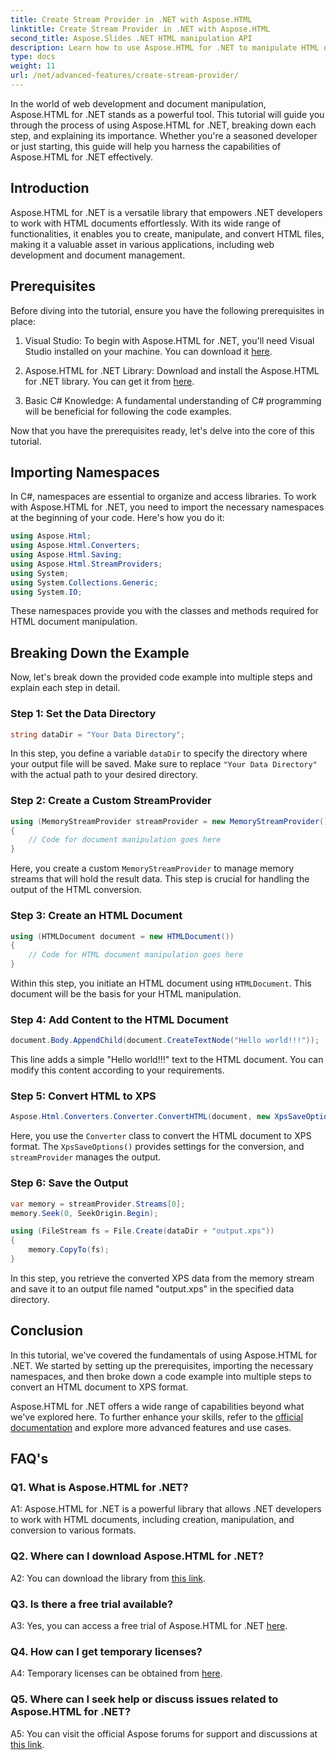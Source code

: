 ```yaml
---
title: Create Stream Provider in .NET with Aspose.HTML
linktitle: Create Stream Provider in .NET with Aspose.HTML
second_title: Aspose.Slides .NET HTML manipulation API
description: Learn how to use Aspose.HTML for .NET to manipulate HTML documents efficiently. Step-by-step tutorial for developers.
type: docs
weight: 11
url: /net/advanced-features/create-stream-provider/
---
```

In the world of web development and document manipulation, Aspose.HTML for .NET stands as a powerful tool. This tutorial will guide you through the process of using Aspose.HTML for .NET, breaking down each step, and explaining its importance. Whether you're a seasoned developer or just starting, this guide will help you harness the capabilities of Aspose.HTML for .NET effectively.

## Introduction

Aspose.HTML for .NET is a versatile library that empowers .NET developers to work with HTML documents effortlessly. With its wide range of functionalities, it enables you to create, manipulate, and convert HTML files, making it a valuable asset in various applications, including web development and document management.

## Prerequisites

Before diving into the tutorial, ensure you have the following prerequisites in place:

1. Visual Studio: To begin with Aspose.HTML for .NET, you'll need Visual Studio installed on your machine. You can download it [here](https://visualstudio.microsoft.com/).

2. Aspose.HTML for .NET Library: Download and install the Aspose.HTML for .NET library. You can get it from [here](https://releases.aspose.com/html/net/).

3. Basic C# Knowledge: A fundamental understanding of C# programming will be beneficial for following the code examples.

Now that you have the prerequisites ready, let's delve into the core of this tutorial.

## Importing Namespaces

In C#, namespaces are essential to organize and access libraries. To work with Aspose.HTML for .NET, you need to import the necessary namespaces at the beginning of your code. Here's how you do it:

```csharp
using Aspose.Html;
using Aspose.Html.Converters;
using Aspose.Html.Saving;
using Aspose.Html.StreamProviders;
using System;
using System.Collections.Generic;
using System.IO;
```

These namespaces provide you with the classes and methods required for HTML document manipulation.

## Breaking Down the Example

Now, let's break down the provided code example into multiple steps and explain each step in detail.

### Step 1: Set the Data Directory

```csharp
string dataDir = "Your Data Directory";
```

In this step, you define a variable `dataDir` to specify the directory where your output file will be saved. Make sure to replace `"Your Data Directory"` with the actual path to your desired directory.

### Step 2: Create a Custom StreamProvider

```csharp
using (MemoryStreamProvider streamProvider = new MemoryStreamProvider())
{
    // Code for document manipulation goes here
}
```

Here, you create a custom `MemoryStreamProvider` to manage memory streams that will hold the result data. This step is crucial for handling the output of the HTML conversion.

### Step 3: Create an HTML Document

```csharp
using (HTMLDocument document = new HTMLDocument())
{
    // Code for HTML document manipulation goes here
}
```

Within this step, you initiate an HTML document using `HTMLDocument`. This document will be the basis for your HTML manipulation.

### Step 4: Add Content to the HTML Document

```csharp
document.Body.AppendChild(document.CreateTextNode("Hello world!!!"));
```

This line adds a simple "Hello world!!!" text to the HTML document. You can modify this content according to your requirements.

### Step 5: Convert HTML to XPS

```csharp
Aspose.Html.Converters.Converter.ConvertHTML(document, new XpsSaveOptions(), streamProvider);
```

Here, you use the `Converter` class to convert the HTML document to XPS format. The `XpsSaveOptions()` provides settings for the conversion, and `streamProvider` manages the output.

### Step 6: Save the Output

```csharp
var memory = streamProvider.Streams[0];
memory.Seek(0, SeekOrigin.Begin);

using (FileStream fs = File.Create(dataDir + "output.xps"))
{
    memory.CopyTo(fs);
}
```

In this step, you retrieve the converted XPS data from the memory stream and save it to an output file named "output.xps" in the specified data directory.

## Conclusion

In this tutorial, we've covered the fundamentals of using Aspose.HTML for .NET. We started by setting up the prerequisites, importing the necessary namespaces, and then broke down a code example into multiple steps to convert an HTML document to XPS format.

Aspose.HTML for .NET offers a wide range of capabilities beyond what we've explored here. To further enhance your skills, refer to the [official documentation](https://reference.aspose.com/html/net/) and explore more advanced features and use cases.

## FAQ's

### Q1. What is Aspose.HTML for .NET?

A1: Aspose.HTML for .NET is a powerful library that allows .NET developers to work with HTML documents, including creation, manipulation, and conversion to various formats.

### Q2. Where can I download Aspose.HTML for .NET?

A2: You can download the library from [this link](https://releases.aspose.com/html/net/).

### Q3. Is there a free trial available?

A3: Yes, you can access a free trial of Aspose.HTML for .NET [here](https://releases.aspose.com/).

### Q4. How can I get temporary licenses?

A4: Temporary licenses can be obtained from [here](https://purchase.aspose.com/temporary-license/).

### Q5. Where can I seek help or discuss issues related to Aspose.HTML for .NET?

A5: You can visit the official Aspose forums for support and discussions at [this link](https://forum.aspose.com/).
